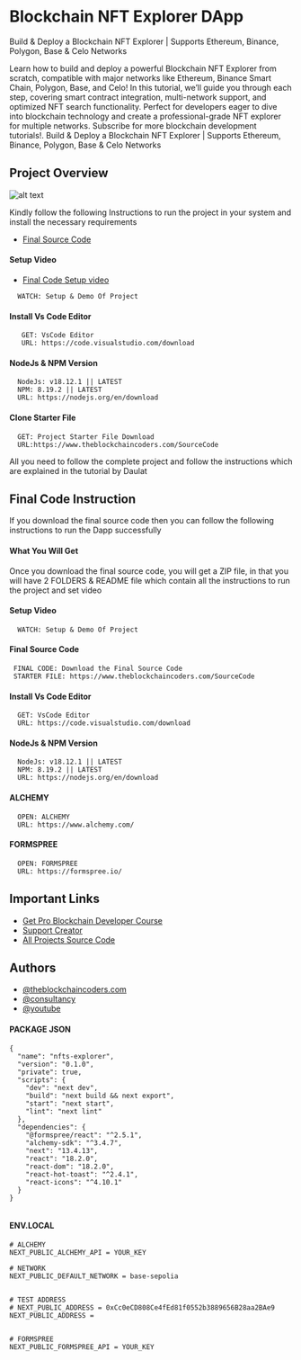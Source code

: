 # Blockchain NFT Explorer DApp

Build & Deploy a Blockchain NFT Explorer | Supports Ethereum, Binance, Polygon, Base & Celo Networks

Learn how to build and deploy a powerful Blockchain NFT Explorer from scratch, compatible with major networks like Ethereum, Binance Smart Chain, Polygon, Base, and Celo! In this tutorial, we’ll guide you through each step, covering smart contract integration, multi-network support, and optimized NFT search functionality. Perfect for developers eager to dive into blockchain technology and create a professional-grade NFT explorer for multiple networks. Subscribe for more blockchain development tutorials!. Build & Deploy a Blockchain NFT Explorer | Supports Ethereum, Binance, Polygon, Base & Celo Networks

## Project Overview

![alt text](https://www.daulathussain.com/wp-content/uploads/2024/11/Build-Deploy-a-Blockchain-NFT-Explorer-Supports-Ethereum-Binance-Polygon-Base-Celo-Networks.jpg)

Kindly follow the following Instructions to run the project in your system and install the necessary requirements

- [Final Source Code](https://www.theblockchaincoders.com/sourceCode/build-and-deploy-a-solana-nft-creator-dapp-with-next.js-phantom-wallet-and-metaplex-or-solana-blockchain-dapp)

#### Setup Video

- [Final Code Setup video](https://youtu.be/jMxvW_SfVBM?si=FRs7WwYdL5-cCx1O)

```
  WATCH: Setup & Demo Of Project
```

#### Install Vs Code Editor

```
   GET: VsCode Editor
   URL: https://code.visualstudio.com/download
```

#### NodeJs & NPM Version

```
  NodeJs: v18.12.1 || LATEST
  NPM: 8.19.2 || LATEST
  URL: https://nodejs.org/en/download
```

#### Clone Starter File

```
  GET: Project Starter File Download
  URL:https://www.theblockchaincoders.com/SourceCode
```

All you need to follow the complete project and follow the instructions which are explained in the tutorial by Daulat

## Final Code Instruction

If you download the final source code then you can follow the following instructions to run the Dapp successfully

#### What You Will Get

Once you download the final source code, you will get a ZIP file, in that you will have 2 FOLDERS & README file which contain all the instructions to run the project and set video

#### Setup Video

```
  WATCH: Setup & Demo Of Project
```

#### Final Source Code

```
 FINAL CODE: Download the Final Source Code
 STARTER FILE: https://www.theblockchaincoders.com/SourceCode
```

#### Install Vs Code Editor

```
  GET: VsCode Editor
  URL: https://code.visualstudio.com/download
```

#### NodeJs & NPM Version

```
  NodeJs: v18.12.1 || LATEST
  NPM: 8.19.2 || LATEST
  URL: https://nodejs.org/en/download
```

#### ALCHEMY

```
  OPEN: ALCHEMY
  URL: https://www.alchemy.com/
```

#### FORMSPREE

```
  OPEN: FORMSPREE
  URL: https://formspree.io/
```

## Important Links

- [Get Pro Blockchain Developer Course](https://www.theblockchaincoders.com/pro-nft-marketplace)
- [Support Creator](https://bit.ly/Support-Creator)
- [All Projects Source Code](https://www.theblockchaincoders.com/SourceCode)

## Authors

- [@theblockchaincoders.com](https://www.theblockchaincoders.com/)
- [@consultancy](https://www.theblockchaincoders.com/consultancy)
- [@youtube](https://www.youtube.com/@daulathussain)

#### PACKAGE JSON

```
{
  "name": "nfts-explorer",
  "version": "0.1.0",
  "private": true,
  "scripts": {
    "dev": "next dev",
    "build": "next build && next export",
    "start": "next start",
    "lint": "next lint"
  },
  "dependencies": {
    "@formspree/react": "^2.5.1",
    "alchemy-sdk": "^3.4.7",
    "next": "13.4.13",
    "react": "18.2.0",
    "react-dom": "18.2.0",
    "react-hot-toast": "^2.4.1",
    "react-icons": "^4.10.1"
  }
}


```

#### ENV.LOCAL

```
# ALCHEMY
NEXT_PUBLIC_ALCHEMY_API = YOUR_KEY

# NETWORK
NEXT_PUBLIC_DEFAULT_NETWORK = base-sepolia


# TEST ADDRESS
# NEXT_PUBLIC_ADDRESS = 0xCc0eCD808Ce4fEd81f0552b3889656B28aa2BAe9
NEXT_PUBLIC_ADDRESS =


# FORMSPREE
NEXT_PUBLIC_FORMSPREE_API = YOUR_KEY

```
